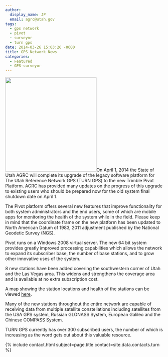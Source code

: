 ```yaml
---
author:
  display_name: JP
  email: agrc@utah.gov
tags:
  - gps network
  - pivot
  - surveyor
  - turn gps
date: 2014-03-26 15:03:26 -0600
title: GPS Network News
categories:
  - Featured
  - GPS-surveyor
---
```

<p><a href="{{ "/downloads/GPSNetwork_March2014.png" | prepend: site.baseurl }}"><img src="{{ "/images/GPSNetwork_March2014-291x300.png" | prepend: site.baseurl }}" alt="" title="GPSNetwork_March2014" width="291" height="300" class="inline-text-left" /></a>On April 1, 2014 the State of Utah AGRC will complete its upgrade of the legacy software platform for The Utah Reference Network GPS (TURN GPS) to the new Trimble Pivot Platform. AGRC has provided many updates on the progress of this upgrade to existing users who should be prepared now for the old system final shutdown date on April 1.</p>
<p>The Pivot platform offers several new features that improve functionality for both system administrators and the end users, some of which are mobile apps for monitoring the health of the system while in the field. Please keep in mind that the coordinate frame on the new platform has been updated to North American Datum of 1983, 2011 adjustment published by the National Geodetic Survey (NGS). </p>
<p>Pivot runs on a Windows 2008 virtual server. The new 64 bit system provides greatly improved processing capabilities which allows the network to expand its subscriber base, the number of base stations, and to grow other innovative uses of the system.</p>
<p>8 new stations have been added covering the southwestern corner of Utah and the Las Vegas area. This widens and strengthens the coverage area and is available at no extra subscription cost. </p>
<p>A map showing the station locations and health of the stations can be viewed <a href="http://168.179.231.9/Map/SensorMap.aspx">here</a>. </p>
<p>Many of the new stations throughout the entire network are capable of receiving data from multiple satellite constellations including satellites from the USA GPS system, Russian GLONASS System, European Galileo and the Chinese COMPASS System.  </p>
<p>TURN GPS currently has over 300 subscribed users, the number of which is increasing as the word gets out about this valuable resource.</p>
<p>{% include contact.html subject=page.title contact=site.data.contacts.turn %}</p>
